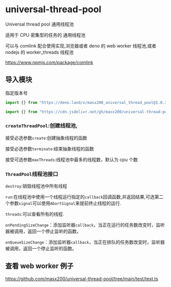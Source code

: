 # universal-thread-pool

Universal thread pool 通用线程池

适用于 CPU 密集型的任务的 通用线程池

可以与 comlink 配合使用实现,浏览器或者 deno 的 web worker 线程池,或者 nodejs 的 worker_threads 线程池

https://www.npmjs.com/package/comlink

## 导入模块

指定版本号

```ts
import {} from "https://deno.land/x/masx200_universal_thread_pool@1.0.3/mod.ts";
```

```ts
import {} from "https://cdn.jsdelivr.net/gh/masx200/universal-thread-pool@1.0.3/mod.ts";
```

### `createThreadPool`:创建线程池,

接受必选参数`create`:创建抽象线程的函数

接受必选参数`terminate`:结束抽象线程的函数

接受可选参数`maxThreads`:线程池中最多的线程数，默认为 cpu 个数

### `ThreadPool`线程池接口

`destroy`:销毁线程池中所有线程

`run`:在线程池中使用一个线程运行指定的`callback`回调函数,并返回结果,可选第二个参数`signal`可以使用`AbortSignal`来提前终止线程的运行.

`threads`:可以查看所有的线程.

`onPendingSizeChange`：添加监听器`callback`，当正在运行的任务数改变时，监听器被调用，返回一个停止监听的函数。

`onQueueSizeChange`：添加监听器`callback`，当正在排队的任务数改变时，监听器被调用，返回一个停止监听的函数。

## 查看 web worker 例子

https://github.com/masx200/universal-thread-pool/tree/main/test/test.ts
